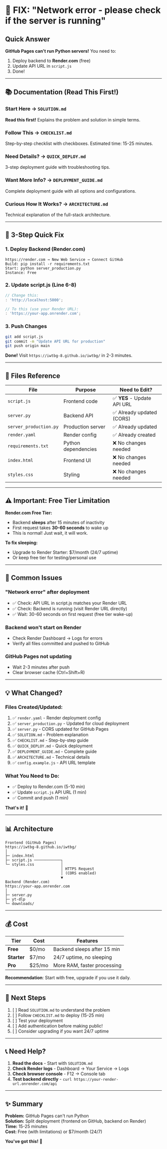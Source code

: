 # 🚨 FIX: "Network error - please check if the server is running"

## Quick Answer

**GitHub Pages can't run Python servers!** You need to:
1. Deploy backend to **Render.com** (free)
2. Update API URL in `script.js`
3. Done!

---

## 📚 Documentation (Read This First!)

### Start Here → `SOLUTION.md`
**Read this first!** Explains the problem and solution in simple terms.

### Follow This → `CHECKLIST.md`
Step-by-step checklist with checkboxes. Estimated time: 15-25 minutes.

### Need Details? → `QUICK_DEPLOY.md`
3-step deployment guide with troubleshooting tips.

### Want More Info? → `DEPLOYMENT_GUIDE.md`
Complete deployment guide with all options and configurations.

### Curious How It Works? → `ARCHITECTURE.md`
Technical explanation of the full-stack architecture.

---

## 🚀 3-Step Quick Fix

### 1. Deploy Backend (Render.com)
```
https://render.com → New Web Service → Connect GitHub
Build: pip install -r requirements.txt
Start: python server_production.py
Instance: Free
```

### 2. Update script.js (Line 6-8)
```javascript
// Change this:
: 'http://localhost:5000';

// To this (use your Render URL):
: 'https://your-app.onrender.com';
```

### 3. Push Changes
```bash
git add script.js
git commit -m "Update API URL for production"
git push origin main
```

**Done!** Visit `https://iwtbg-8.github.io/iwtbg/` in 2-3 minutes.

---

## 📁 Files Reference

| File | Purpose | Need to Edit? |
|------|---------|---------------|
| `script.js` | Frontend code | ✅ **YES** - Update API URL |
| `server.py` | Backend API | ✅ Already updated (CORS) |
| `server_production.py` | Production server | ✅ Already updated |
| `render.yaml` | Render config | ✅ Already created |
| `requirements.txt` | Python dependencies | ❌ No changes needed |
| `index.html` | Frontend UI | ❌ No changes needed |
| `styles.css` | Styling | ❌ No changes needed |

---

## ⚠️ Important: Free Tier Limitation

**Render.com Free Tier:**
- Backend **sleeps** after 15 minutes of inactivity
- First request takes **30-60 seconds** to wake up
- This is normal! Just wait, it will work.

**To fix sleeping:**
- Upgrade to Render Starter: $7/month (24/7 uptime)
- Or keep free tier for testing/personal use

---

## 🐛 Common Issues

### "Network error" after deployment
- ✅ Check: API URL in script.js matches your Render URL
- ✅ Check: Backend is running (visit Render URL directly)
- ✅ Wait: 30-60 seconds on first request (free tier wake-up)

### Backend won't start on Render
- Check Render Dashboard → Logs for errors
- Verify all files committed and pushed to GitHub

### GitHub Pages not updating
- Wait 2-3 minutes after push
- Clear browser cache (Ctrl+Shift+R)

---

## 💡 What Changed?

### Files Created/Updated:
1. ✅ `render.yaml` - Render deployment config
2. ✅ `server_production.py` - Updated for cloud deployment
3. ✅ `server.py` - CORS updated for GitHub Pages
4. ✅ `SOLUTION.md` - Problem explanation
5. ✅ `CHECKLIST.md` - Step-by-step guide
6. ✅ `QUICK_DEPLOY.md` - Quick deployment
7. ✅ `DEPLOYMENT_GUIDE.md` - Complete guide
8. ✅ `ARCHITECTURE.md` - Technical details
9. ✅ `config.example.js` - API URL template

### What You Need to Do:
- ✅ Deploy to Render.com (5-10 min)
- ✅ Update `script.js` API URL (1 min)
- ✅ Commit and push (1 min)

**That's it!** 🎉

---

## 📊 Architecture

```
Frontend (GitHub Pages)
https://iwtbg-8.github.io/iwtbg/
│
├─ index.html
├─ script.js ────────────┐
└─ styles.css            │
                         │ HTTPS Request
                         │ (CORS enabled)
                         ▼
Backend (Render.com)
https://your-app.onrender.com
│
├─ server.py
├─ yt-dlp
└─ downloads/
```

---

## 💰 Cost

| Tier | Cost | Features |
|------|------|----------|
| **Free** | $0/mo | Backend sleeps after 15 min |
| **Starter** | $7/mo | 24/7 uptime, no sleeping |
| **Pro** | $25/mo | More RAM, faster processing |

**Recommendation**: Start with free, upgrade if you use it daily.

---

## 🎯 Next Steps

1. [ ] Read `SOLUTION.md` to understand the problem
2. [ ] Follow `CHECKLIST.md` to deploy (15-25 min)
3. [ ] Test your deployment
4. [ ] Add authentication before making public!
5. [ ] Consider upgrading if you want 24/7 uptime

---

## 📞 Need Help?

1. **Read the docs** - Start with `SOLUTION.md`
2. **Check Render logs** - Dashboard → Your Service → Logs
3. **Check browser console** - F12 → Console tab
4. **Test backend directly** - `curl https://your-render-url.onrender.com/api`

---

## ✨ Summary

**Problem:** GitHub Pages can't run Python  
**Solution:** Split deployment (frontend on GitHub, backend on Render)  
**Time:** 15-25 minutes  
**Cost:** Free (with limitations) or $7/month (24/7)  

**You've got this!** 🚀
